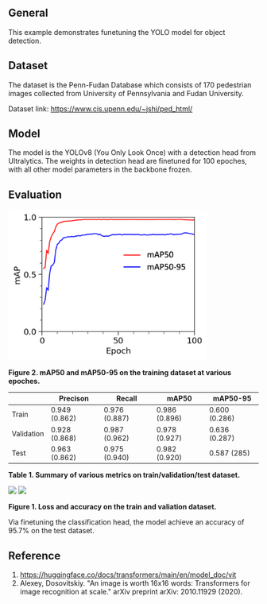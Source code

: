 ## General
This example demonstrates funetuning the YOLO model for object detection. 

## Dataset
The dataset is the Penn-Fudan Database which consists of 170 pedestrian images collected from University of Pennsylvania and Fudan University.

Dataset link: https://www.cis.upenn.edu/~jshi/ped_html/

## Model
The model is the YOLOv8 (You Only Look Once) with a detection head from Ultralytics. The weights in detection head are finetuned for 100 epoches, with all other model parameters in the backbone frozen.

## Evaluation
<img src="figures/map.png" width="400" />

**Figure 2. mAP50 and mAP50-95 on the training dataset at various epoches.**


| | Precison | Recall | mAP50 | mAP50-95 |
| --- | --- | --- | --- | --- |
| Train | 0.949 (0.862) | 0.976 (0.887) | 0.986 (0.896) | 0.600 (0.286) |
| Validation | 0.928 (0.868) | 0.987 (0.962) | 0.978 (0.927) | 0.636 (0.287) |
| Test | 0.963 (0.862) | 0.975 (0.940) | 0.982 (0.920) | 0.587 (285) |

**Table 1. Summary of various metrics on train/validation/test dataset.**

<img src="figures/train_valid_loss.png" width="400" /> <img src="figures/train_valid_acc.png" width="400" />

**Figure 1. Loss and accuracy on the train and valiation dataset.**

Via finetuning the classification head, the model achieve an accuracy of 95.7% on the test dataset.

## Reference
1. https://huggingface.co/docs/transformers/main/en/model_doc/vit
2. Alexey, Dosovitskiy. "An image is worth 16x16 words: Transformers for image recognition at scale." arXiv preprint arXiv: 2010.11929 (2020).
